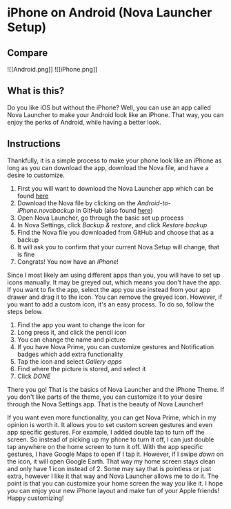 # iPhone on Android (Nova Launcher Setup)

## Compare

![[Android.png]] ![[iPhone.png]]


## What is this?

Do you like iOS but without the iPhone? Well, you can use an app called Nova Launcher to make your Android look like an iPhone. That way, you can enjoy the perks of Android, while having a better look. 

## Instructions

Thankfully, it is a simple process to make your phone look like an iPhone as long as you can download the app, download the Nova file, and have a desire to customize. 

1) First you will want to download the Nova Launcher app which can be found [here](https://play.google.com/store/apps/details?id=com.teslacoilsw.launcher)
2) Download the Nova file by clicking on the *Android-to-iPhone.novabackup* in GitHub (also found [here](https://github.com/grpchatdstryr/Nova-Launcher/blob/main/Android-to-iPhone.novabackup))
3) Open Nova Launcher, go through the basic set up process
4) In Nova Settings, click *Backup & restore*, and click *Restore backup*
5) Find the Nova file you downloaded from GitHub and choose that as a backup
6) It will ask you to confirm that your current Nova Setup will change, that is fine
7) Congrats! You now have an *iPhone*!

Since I most likely am using different apps than you, you will have to set up icons manually. It may be greyed out, which means you don't have the app. If you want to fix the app, select the app you use instead from your app drawer and drag it to the icon. You can remove the greyed icon. However, if you want to add a custom icon, it's an easy process. To do so, follow the steps below. 

1) Find the app you want to change the icon for
2) Long press it, and click the pencil icon
3) You can change the name and picture
4) If you have Nova Prime, you can customize gestures and Notification badges which add extra functionality
5) Tap the icon and select *Gallery apps*
6) Find where the picture is stored, and select it
7) Click *DONE*

There you go! That is the basics of Nova Launcher and the iPhone Theme. If you don't like parts of the theme, you can customize it to your desire through the Nova Settings app. That is the beauty of Nova Launcher!

If you want even more functionality, you can get Nova Prime, which in my opinion is worth it. It allows you to set custom screen gestures and even app specific gestures. For example, I added double tap to turn off the screen. So instead of picking up my phone to turn it off, I can just double tap anywhere on the home screen to turn it off. With the app specific gestures, I have Google Maps to open if I tap it. However, if I swipe *down* on the icon, it will open Google Earth. That way my home screen stays clean and only have 1 icon instead of 2. Some may say that is pointless or just extra, however I like it that way and Nova Launcher allows me to do it. The point is that you can customize your home screen the way *you* like it. I hope you can enjoy your new iPhone layout and make fun of your Apple friends! Happy customizing!
